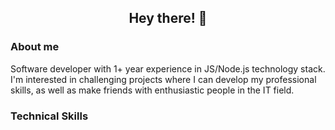 <h2 align="center">Hey there! 👋</h2>
<h3>About me</h3>
<p>Software developer with 1+ year experience in JS/Node.js technology stack. I'm interested in challenging projects where I can develop my professional skills, as well as make friends with enthusiastic people in the IT field.</p>
<h3>Technical Skills</h3>
<img href="https://img.shields.io/badge/Node.js-339933?style=for-the-badge&logo=nodedotjs&logoColor=white"></img>
<img href="https://img.shields.io/badge/TypeScript-007ACC?style=for-the-badge&logo=typescript&logoColor=white"></img>